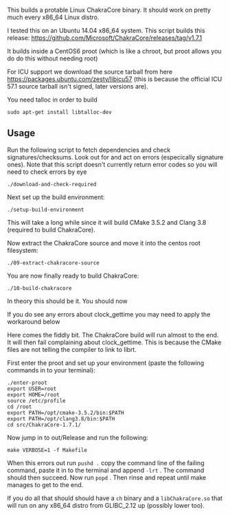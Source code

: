 This builds a protable Linux ChakraCore binary. It should work on pretty much every x86_64 Linux distro.

I tested this on an Ubuntu 14.04 x86_64 system. This script builds this release: https://github.com/Microsoft/ChakraCore/releases/tag/v1.7.1

It builds inside a CentOS6 proot (which is like a chroot, but proot allows you do do this without needing root)

For ICU support we download the source tarball from here https://packages.ubuntu.com/zesty/libicu57 (this is because the official ICU 57.1 source tarball isn't signed, later versions are).

You need talloc in order to build
```
sudo apt-get install libtalloc-dev
```
## Usage

Run the following script to fetch dependencies and check signatures/checksums. Look out for and act on errors (especically signature ones). Note that this script doesn't currently return error codes so you will need to check errors by eye
```
./download-and-check-required
```

Next set up the build environment:
```
./setup-build-environment
```
This will take a long while since it will build CMake 3.5.2 and Clang 3.8 (required to build ChakraCore).

Now extract the ChakraCore source and move it into the centos root filesystem:
```
./09-extract-chakracore-source
```
You are now finally ready to build ChakraCore:
```
./10-build-chakracore
```

In theory this should be it. You should now 

If you do see any errors about clock_gettime you may need to apply the workaround below

Here comes the fiddly bit. The ChakraCore build will run almost to the end. It will then fail complaining about clock_gettime. This is because the CMake files are not telling the compiler to link to librt.

First enter the proot and set up your environment (paste the following commands in to your terminal):
```
./enter-proot 
export USER=root
export HOME=/root
source /etc/profile
cd /root
export PATH=/opt/cmake-3.5.2/bin:$PATH
export PATH=/opt/clang3.8/bin:$PATH
cd src/ChakraCore-1.7.1/
```
Now jump in to out/Release and run the following:
```
make VERBOSE=1 -f Makefile
```
When this errors out run ``pushd .`` copy the command line of the failing command, paste it in to the terminal and append ``-lrt`` . The command should then succeed. Now run ``popd`` . Then rinse and repeat until make manages to get to the end.

If you do all that should should have a ``ch`` binary and a ``libChakraCore.so`` that will run on any x86_64 distro from GLIBC_2.12 up (possibly lower too).
